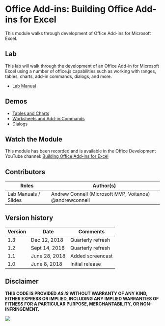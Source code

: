 # Office Add-ins: Building Office Add-ins for Excel

This module walks through development of Office Add-ins for Microsoft Excel.

## Lab

This lab will walk through the development of an Office Add-in for Microsoft Excel using a number of office.js capabilities such as working with ranges, tables, charts, add-in commands, dialogs, and more.

- [Lab Manual](./Lab.md)

## Demos

- [Tables and Charts](./Demos/01%20Tables%20and%20Charts)
- [Worksheets and Add-in Commands](./Demos/02%20Worksheets%20and%20Add-in%20Commands)
- [Dialogs](./Demos/03%20Dialogs)

## Watch the Module

This module has been recorded and is available in the Office Development YouTube channel: [Building Office Add-ins for Excel](https://youtu.be/KQIxNbd0mW4)

## Contributors

|        Roles         |                        Author(s)                        |
| -------------------- | ------------------------------------------------------- |
| Lab Manuals / Slides | Andrew Connell (Microsoft MVP, Voitanos) @andrewconnell |

## Version history

| Version |     Date      |     Comments      |
| ------- | ------------- | ----------------- |
| 1.3     | Dec 12, 2018  | Quarterly refresh |
| 1.2     | Sept 14, 2018 | Quarterly refresh |
| 1.1     | June 28, 2018 | Added screencast  |
| 1.0     | June 8, 2018  | Initial release   |

## Disclaimer

**THIS CODE IS PROVIDED *AS IS* WITHOUT WARRANTY OF ANY KIND, EITHER EXPRESS OR IMPLIED, INCLUDING ANY IMPLIED WARRANTIES OF FITNESS FOR A PARTICULAR PURPOSE, MERCHANTABILITY, OR NON-INFRINGEMENT.**

<img src="https://telemetry.sharepointpnp.com/TrainingContent/OfficeAddin/02-building-add-ins-for-microsoft-excel" />